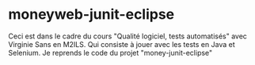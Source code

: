 # moneyweb-junit-eclipse
Ceci est dans le cadre du cours "Qualité logiciel, tests automatisés" avec Virginie Sans en M2ILS. Qui consiste à jouer avec les tests en Java et Selenium. Je reprends le code du projet "money-junit-eclipse"
